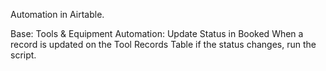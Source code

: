 Automation in Airtable.

Base: Tools & Equipment
Automation: Update Status in Booked
When a record is updated on the Tool Records Table if the status changes, run the script. 